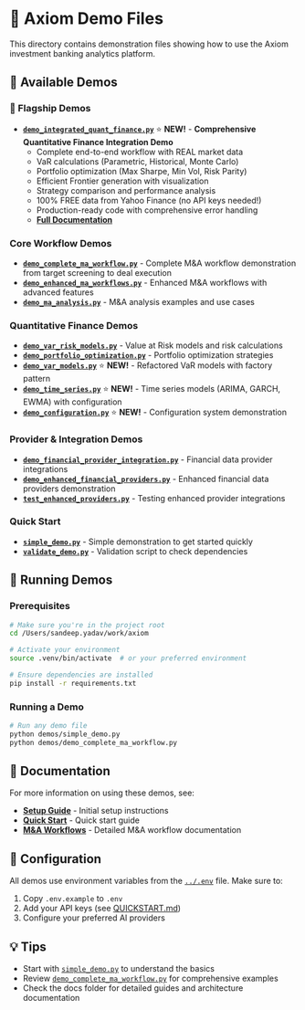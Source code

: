 # 🎯 Axiom Demo Files

This directory contains demonstration files showing how to use the Axiom investment banking analytics platform.

## 📁 Available Demos

### 🌟 Flagship Demos

- **[`demo_integrated_quant_finance.py`](demo_integrated_quant_finance.py)** ⭐ **NEW!** - **Comprehensive Quantitative Finance Integration Demo**
  - Complete end-to-end workflow with REAL market data
  - VaR calculations (Parametric, Historical, Monte Carlo)
  - Portfolio optimization (Max Sharpe, Min Vol, Risk Parity)
  - Efficient Frontier generation with visualization
  - Strategy comparison and performance analysis
  - 100% FREE data from Yahoo Finance (no API keys needed!)
  - Production-ready code with comprehensive error handling
  - **[Full Documentation](QUANT_FINANCE_DEMO_README.md)**

### Core Workflow Demos
- **[`demo_complete_ma_workflow.py`](demo_complete_ma_workflow.py)** - Complete M&A workflow demonstration from target screening to deal execution
- **[`demo_enhanced_ma_workflows.py`](demo_enhanced_ma_workflows.py)** - Enhanced M&A workflows with advanced features
- **[`demo_ma_analysis.py`](demo_ma_analysis.py)** - M&A analysis examples and use cases

### Quantitative Finance Demos
- **[`demo_var_risk_models.py`](demo_var_risk_models.py)** - Value at Risk models and risk calculations
- **[`demo_portfolio_optimization.py`](demo_portfolio_optimization.py)** - Portfolio optimization strategies
- **[`demo_var_models.py`](demo_var_models.py)** ⭐ **NEW!** - Refactored VaR models with factory pattern
- **[`demo_time_series.py`](demo_time_series.py)** ⭐ **NEW!** - Time series models (ARIMA, GARCH, EWMA) with configuration
- **[`demo_configuration.py`](demo_configuration.py)** ⭐ **NEW!** - Configuration system demonstration

### Provider & Integration Demos
- **[`demo_financial_provider_integration.py`](demo_financial_provider_integration.py)** - Financial data provider integrations
- **[`demo_enhanced_financial_providers.py`](demo_enhanced_financial_providers.py)** - Enhanced financial data providers demonstration
- **[`test_enhanced_providers.py`](test_enhanced_providers.py)** - Testing enhanced provider integrations

### Quick Start
- **[`simple_demo.py`](simple_demo.py)** - Simple demonstration to get started quickly
- **[`validate_demo.py`](validate_demo.py)** - Validation script to check dependencies

## 🚀 Running Demos

### Prerequisites
```bash
# Make sure you're in the project root
cd /Users/sandeep.yadav/work/axiom

# Activate your environment
source .venv/bin/activate  # or your preferred environment

# Ensure dependencies are installed
pip install -r requirements.txt
```

### Running a Demo
```bash
# Run any demo file
python demos/simple_demo.py
python demos/demo_complete_ma_workflow.py
```

## 📖 Documentation

For more information on using these demos, see:
- **[Setup Guide](../docs/SETUP_GUIDE.md)** - Initial setup instructions
- **[Quick Start](../docs/QUICKSTART.md)** - Quick start guide
- **[M&A Workflows](../docs/ma-workflows/)** - Detailed M&A workflow documentation

## 🔧 Configuration

All demos use environment variables from the [`../.env`](../.env) file. Make sure to:
1. Copy `.env.example` to `.env`
2. Add your API keys (see [QUICKSTART.md](../docs/QUICKSTART.md))
3. Configure your preferred AI providers

## 💡 Tips

- Start with [`simple_demo.py`](simple_demo.py) to understand the basics
- Review [`demo_complete_ma_workflow.py`](demo_complete_ma_workflow.py) for comprehensive examples
- Check the docs folder for detailed guides and architecture documentation